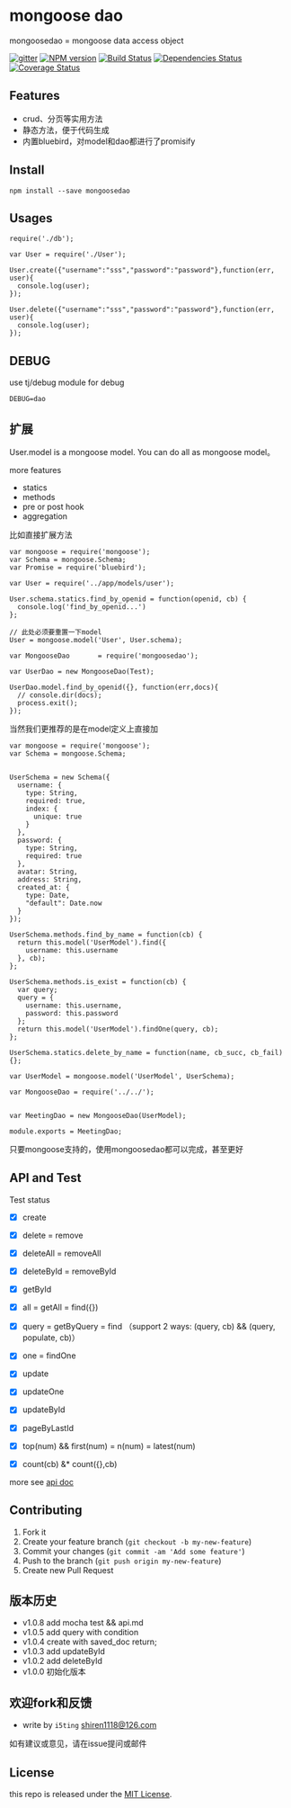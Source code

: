 # mongoose dao

mongoosedao = mongoose data access object

[![gitter][gitter-image]][gitter-url]
[![NPM version][npm-image]][npm-url]
[![Build Status](https://travis-ci.org/moajs/mongoosedao.png?branch=master)](https://travis-ci.org/moajs/mongoosedao)
[![Dependencies Status](https://david-dm.org/moajs/mongoosedao.png)](https://david-dm.org/moajs/mongoosedao)
[![Coverage Status](https://coveralls.io/repos/moajs/mongoosedao/badge.png)](https://coveralls.io/r/moajs/mongoosedao)

## Features

- crud、分页等实用方法
- 静态方法，便于代码生成
- 内置bluebird，对model和dao都进行了promisify

## Install

    npm install --save mongoosedao

## Usages


```
require('./db');

var User = require('./User');

User.create({"username":"sss","password":"password"},function(err, user){
  console.log(user);
});

User.delete({"username":"sss","password":"password"},function(err, user){
  console.log(user);
});
```

## DEBUG

use tj/debug module for debug

```
DEBUG=dao 
```

## 扩展

User.model is a mongoose model. You can do all as mongoose model。

more features

- statics
- methods
- pre or post hook
- aggregation

比如直接扩展方法

```
var mongoose = require('mongoose');
var Schema = mongoose.Schema;
var Promise = require('bluebird');

var User = require('../app/models/user');

User.schema.statics.find_by_openid = function(openid, cb) {
  console.log('find_by_openid...')
};

// 此处必须要重置一下model
User = mongoose.model('User', User.schema);

var MongooseDao       = require('mongoosedao');

var UserDao = new MongooseDao(Test);

UserDao.model.find_by_openid({}, function(err,docs){
  // console.dir(docs);
  process.exit();
}); 
```

当然我们更推荐的是在model定义上直接加

```
var mongoose = require('mongoose');
var Schema = mongoose.Schema;

 
UserSchema = new Schema({
  username: {
    type: String,
    required: true,
    index: {
      unique: true
    }
  },
  password: {
    type: String,
    required: true
  },
  avatar: String,
  address: String,
  created_at: {
    type: Date,
    "default": Date.now
  }
});

UserSchema.methods.find_by_name = function(cb) {
  return this.model('UserModel').find({
    username: this.username
  }, cb);
};

UserSchema.methods.is_exist = function(cb) {
  var query;
  query = {
    username: this.username,
    password: this.password
  };
  return this.model('UserModel').findOne(query, cb);
};

UserSchema.statics.delete_by_name = function(name, cb_succ, cb_fail) {};

var UserModel = mongoose.model('UserModel', UserSchema);

var MongooseDao = require('../../');

 
var MeetingDao = new MongooseDao(UserModel);
 
module.exports = MeetingDao;
```

只要mongoose支持的，使用mongoosedao都可以完成，甚至更好

## API and Test

Test status

- [x] create
- [x] delete      = remove
- [x] deleteAll   = removeAll
- [x] deleteById  = removeById
- [x] getById
- [x] all         = getAll = find({})
- [x] query       = getByQuery = find （support 2 ways: (query, cb) && (query, populate, cb)）
- [x] one         = findOne
- [x] update
- [x] updateOne
- [x] updateById
- [x] pageByLastId
- [x] top(num) && first(num) = n(num) = latest(num)
- [x] count(cb) &* count({},cb)


more see [api doc](api.md)

## Contributing

1. Fork it
2. Create your feature branch (`git checkout -b my-new-feature`)
3. Commit your changes (`git commit -am 'Add some feature'`)
4. Push to the branch (`git push origin my-new-feature`)
5. Create new Pull Request


## 版本历史

- v1.0.8 add mocha test && api.md
- v1.0.5 add query with condition
- v1.0.4 create with saved_doc return;
- v1.0.3 add updateById
- v1.0.2 add deleteById
- v1.0.0 初始化版本


## 欢迎fork和反馈

- write by `i5ting` shiren1118@126.com

如有建议或意见，请在issue提问或邮件

## License

this repo is released under the [MIT
License](http://www.opensource.org/licenses/MIT).


[npm-image]: https://img.shields.io/npm/v/mongoosedao.svg?style=flat-square
[npm-url]: https://npmjs.org/package/mongoosedao
[gitter-image]: https://badges.gitter.im/Join%20Chat.svg
[gitter-url]: https://gitter.im/i5ting/mongoosedao?utm_source=badge&utm_medium=badge&utm_campaign=pr-badge&utm_content=badge